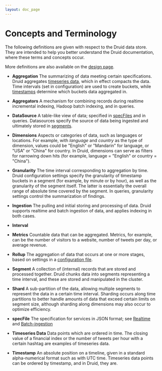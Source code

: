 ```yaml
---
layout: doc_page
---
```

Concepts and Terminology
========================

The following definitions are given with respect to the Druid data store. They are intended to help you better understand the Druid documentation, where these  terms and concepts occur.

More definitions are also available on the [design page](Design.html).

* **Aggregation** The summarizing of data meeting certain specifications. Druid aggregates [timeseries data](#timeseries), which in effect compacts the data. Time intervals (set in configuration) are used to create buckets, while [timestamps](#timestamp) determine which buckets data aggregated in.

* **Aggregators** A mechanism for combining records during realtime incremental indexing, Hadoop batch indexing, and in queries.

* **DataSource** A table-like view of data; specified in [specFiles](#specfile) and in queries. Datasources specify the source of data being ingested and ultimately stored in [segments](#segment).

* **Dimensions** Aspects or categories of data, such as languages or locations. For example, with *language* and *country* as the type of dimension, values could be "English" or "Mandarin" for language, or "USA" or "China" for country. In Druid, dimensions can serve as filters for narrowing down hits (for example, language = "English" or country = "China").

* **Granularity** The time interval corresponding to aggregation by time. Druid configuration settings specify the granularity of timestamp buckets in a segment (for example, by minute or by hour), as well as the granularity of the segment itself. The latter is essentially the overall range of absolute time covered by the segment. In queries, granularity settings control the summarization of findings.

* **Ingestion** The pulling and initial storing and processing of data. Druid supports realtime and batch ingestion of data, and applies indexing in both cases.

* **Interval** 

* **Metrics** Countable data that can be aggregated. Metrics, for example, can be the number of visitors to a website, number of tweets per day, or average revenue.

* **Rollup** The aggregation of data that occurs at one or more stages, based on settings in a [configuration file](#specFile). 

<a name="segment"></a>
* **Segment** A collection of (internal) records that are stored and processed together. Druid chunks data into segments representing a time interval, and these are stored and manipulated in the cluster.

* **Shard** A sub-partition of the data, allowing multiple segments to represent the data in a certain time interval. Sharding occurs along time partitions to better handle amounts of data that exceed certain limits on segment size, although sharding along dimensions may also occur to optimize efficiency.

<a name="specfile"></a>
* **specFile** The specification for services in JSON format; see [Realtime](Realtime.html) and [Batch-ingestion](Batch-ingestion.html)

<a name="timeseries"></a>
* **Timeseries Data** Data points which are ordered in time. The closing value of a financial index or the number of tweets per hour with a certain hashtag are examples of timeseries data.

<a name="timestamp"></a>
* **Timestamp** An absolute position on a timeline, given in a standard alpha-numerical format such as with UTC time. Timeseries data points can be ordered by timestamp, and in Druid, they are.
